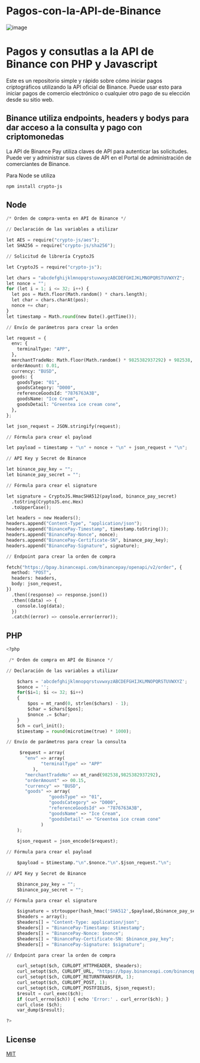 # Pagos-con-la-API-de-Binance

![image](https://user-images.githubusercontent.com/119626823/224407596-f8f6828e-a1b9-4107-923e-9483b6236916.png)

# Pagos y consutlas a la API de Binance con PHP y Javascript

Este es un repositorio simple y rápido sobre cómo iniciar pagos criptográficos utilizando la API oficial de Binance. Puede usar esto para iniciar pagos de comercio electrónico o cualquier otro pago de su elección desde su sitio web.

## Binance utiliza endpoints, headers y bodys para dar acceso a la consulta y pago con criptomonedas

La API de Binance Pay utiliza claves de API para autenticar las solicitudes. Puede ver y administrar sus claves de API en el Portal de administración de comerciantes de Binance.

Para Node se utiliza

```bash
npm install crypto-js
```

## Node

```python
/* Orden de compra-venta en API de Binance */

// Declaración de las variables a utilizar

let AES = require("crypto-js/aes");
let SHA256 = require("crypto-js/sha256");

// Solicitud de librería CryptoJS

let CryptoJS = require("crypto-js");

let chars = "abcdefghijklmnopqrstuvwxyzABCDEFGHIJKLMNOPQRSTUVWXYZ";
let nonce = "";
for (let i = 1; i <= 32; i++) {
  let pos = Math.floor(Math.random() * chars.length);
  let char = chars.charAt(pos);
  nonce += char;
}
let timestamp = Math.round(new Date().getTime());

// Envío de parámetros para crear la orden

let request = {
  env: {
    terminalType: "APP",
  },
  merchantTradeNo: Math.floor(Math.random() * 9825382937292) + 982538,
  orderAmount: 0.01,
  currency: "BUSD",
  goods: {
    goodsType: "01",
    goodsCategory: "D000",
    referenceGoodsId: "7876763A3B",
    goodsName: "Ice Cream",
    goodsDetail: "Greentea ice cream cone",
  },
};

let json_request = JSON.stringify(request);

// Fórmula para crear el payload

let payload = timestamp + "\n" + nonce + "\n" + json_request + "\n";

// API Key y Secret de Binance

let binance_pay_key = "";
let binance_pay_secret = "";

// Fórmula para crear el signature

let signature = CryptoJS.HmacSHA512(payload, binance_pay_secret)
  .toString(CryptoJS.enc.Hex)
  .toUpperCase();

let headers = new Headers();
headers.append("Content-Type", "application/json");
headers.append("BinancePay-Timestamp", timestamp.toString());
headers.append("BinancePay-Nonce", nonce);
headers.append("BinancePay-Certificate-SN", binance_pay_key);
headers.append("BinancePay-Signature", signature);

// Endpoint para crear la orden de compra

fetch("https://bpay.binanceapi.com/binancepay/openapi/v2/order", {
  method: "POST",
  headers: headers,
  body: json_request,
})
  .then((response) => response.json())
  .then((data) => {
    console.log(data);
  })
  .catch((error) => console.error(error));
```

## PHP

```python
<?php

 /* Orden de compra en API de Binance */

// Declaración de las variables a utilizar

    $chars = 'abcdefghijklmnopqrstuvwxyzABCDEFGHIJKLMNOPQRSTUVWXYZ';
    $nonce = '';
    for($i=1; $i <= 32; $i++)
    {
        $pos = mt_rand(0, strlen($chars) - 1);
        $char = $chars[$pos];
        $nonce .= $char;
    }
    $ch = curl_init();
    $timestamp = round(microtime(true) * 1000);

// Envío de parámetros para crear la consulta

     $request = array(
       "env" => array(
             "terminalType" => "APP" 
          ), 
       "merchantTradeNo" => mt_rand(982538,9825382937292), 
       "orderAmount" => 00.15, 
       "currency" => "BUSD", 
       "goods" => array(
                "goodsType" => "01", 
                "goodsCategory" => "D000", 
                "referenceGoodsId" => "7876763A3B", 
                "goodsName" => "Ice Cream", 
                "goodsDetail" => "Greentea ice cream cone" 
             ) 
    ); 
 
    $json_request = json_encode($request);

// Fórmula para crear el payload

    $payload = $timestamp."\n".$nonce."\n".$json_request."\n";

// API Key y Secret de Binance

    $binance_pay_key = "";
    $binance_pay_secret = "";

// Fórmula para crear el signature

    $signature = strtoupper(hash_hmac('SHA512',$payload,$binance_pay_secret));
    $headers = array();
    $headers[] = "Content-Type: application/json";
    $headers[] = "BinancePay-Timestamp: $timestamp";
    $headers[] = "BinancePay-Nonce: $nonce";
    $headers[] = "BinancePay-Certificate-SN: $binance_pay_key";
    $headers[] = "BinancePay-Signature: $signature";

// Endpoint para crear la orden de compra

    curl_setopt($ch, CURLOPT_HTTPHEADER, $headers);
    curl_setopt($ch, CURLOPT_URL, "https://bpay.binanceapi.com/binancepay/openapi/v2/order");
    curl_setopt($ch, CURLOPT_RETURNTRANSFER, 1);
    curl_setopt($ch, CURLOPT_POST, 1);
    curl_setopt($ch, CURLOPT_POSTFIELDS, $json_request);
    $result = curl_exec($ch);
    if (curl_errno($ch)) { echo 'Error:' . curl_error($ch); }
    curl_close ($ch);
    var_dump($result);

?>
```



## License

[MIT](https://choosealicense.com/licenses/mit/)
